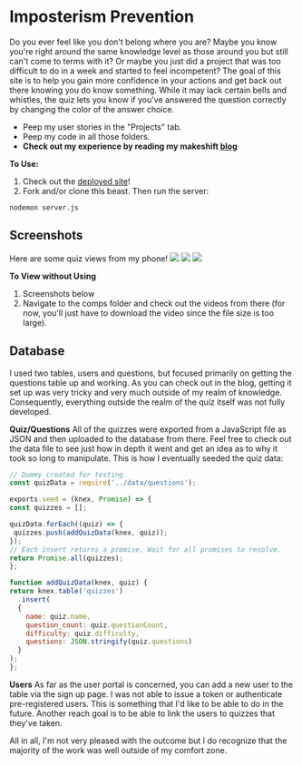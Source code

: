 # Imposterism Prevention

Do you ever feel like you don't belong where you are? Maybe you know you're right around the same knowledge level as those around you but still can't come to terms with it? Or maybe you just did a project that was too difficult to do in a week and started to feel incompetent? The goal of this site is to help you gain more confidence in your actions and get back out there knowing you do know something. While it may lack certain bells and whistles, the quiz lets you know if you've answered the question correctly by changing the color of the answer choice. 

* Peep my user stories in the "Projects" tab.
* Peep my code in all those folders. 
* **Check out my experience by reading my makeshift [blog](https://github.com/gracehartzell/galvanizeQ2/blob/master/comps/blog.md)**

**To Use:**
1. Check out the [deployed site](https://grace-q2.herokuapp.com/)!
2. Fork and/or clone this beast. Then run the server:
```
nodemon server.js
```
## Screenshots
Here are some quiz views from my phone!
<img src="comps/mobile_quizzes.jpg">
<img src="comps/mobile_quiz.jpg">
<img src="comps/mobile_questions.jpg">


**To View without Using**
1. Screenshots below
2. Navigate to the comps folder and check out the videos from there (for now, you'll just have to download the video since the file size is too large).

## Database
I used two tables, users and questions, but focused primarily on getting the questions table up and working. As you can check out in the blog, getting it set up was very tricky and very much outside of my realm of knowledge. Consequently, everything outside the realm of the quiz itself was not fully developed. 

**Quiz/Questions**
All of the quizzes were exported from a JavaScript file as JSON and then uploaded to the database from there. Feel free to check out the data file to see just how in depth it went and get an idea as to why it took so long to manipulate. This is how I eventually seeded the quiz data:
 ```js
// Dummy created for testing.
const quizData = require('../data/questions');

exports.seed = (knex, Promise) => {
 const quizzes = [];

 quizData.forEach((quiz) => {
  quizzes.push(addQuizData(knex, quiz));
 });
 // Each insert returns a promise. Wait for all promises to resolve.
 return Promise.all(quizzes);
};

function addQuizData(knex, quiz) {
 return knex.table('quizzes')
   .insert(
   {
     name: quiz.name,
     question_count: quiz.questionCount,
     difficulty: quiz.difficulty,
     questions: JSON.stringify(quiz.questions)
   }
 );
};
 ```

**Users**
As far as the user portal is concerned, you can add a new user to the table via the sign up page. I was not able to issue a token or authenticate pre-registered users. This is something that I'd like to be able to do in the future. Another reach goal is to be able to link the users to quizzes that they've taken. 

All in all, I'm not very pleased with the outcome but I do recognize that the majority of the work was well outside of my comfort zone. 





